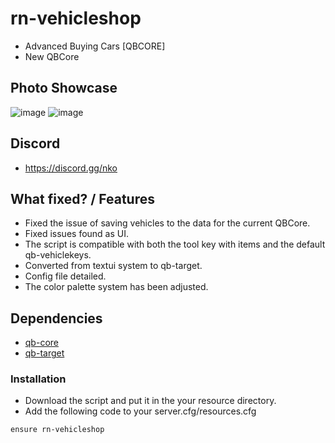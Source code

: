 # rn-vehicleshop
- Advanced Buying Cars [QBCORE]
- New QBCore

## Photo Showcase
![image](https://cdn.discordapp.com/attachments/1089687332791267369/1089687551436128296/npc.png)
![image](https://cdn.discordapp.com/attachments/1089687332791267369/1089688201838461079/gallery.png)
## Discord
- https://discord.gg/nko

## What fixed? / Features
- Fixed the issue of saving vehicles to the data for the current QBCore.
- Fixed issues found as UI.
- The script is compatible with both the tool key with items and the default qb-vehiclekeys.
- Converted from textui system to qb-target.
- Config file detailed.
- The color palette system has been adjusted.

## Dependencies
- [qb-core](https://github.com/qbcore-framework/qb-core)
- [qb-target](https://github.com/qbcore-framework/qb-target)

### Installation
- Download the script and put it in the your resource directory.
- Add the following code to your server.cfg/resources.cfg
```
ensure rn-vehicleshop
```
